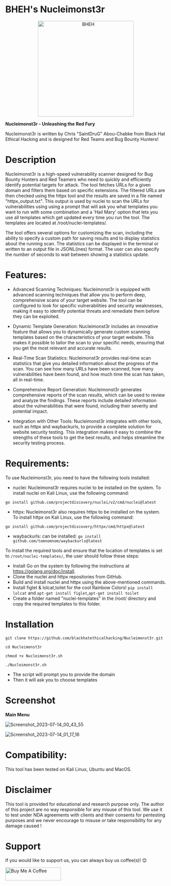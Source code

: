 # BHEH's Nucleimonst3r

<p align="center">
<a href="https://www.blackhatethicalhacking.com"><img src="https://www.blackhatethicalhacking.com/wp-content/uploads/2022/06/BHEH_logo.png" width="300px" alt="BHEH"></a>
</p>

<p align="center">

**Nucleimonst3r - Unleashing the Red Fury**

Nucleimonst3r is written by Chris "SaintDruG" Abou-Chabke from Black Hat Ethical Hacking and is designed for Red Teams and Bug Bounty Hunters!
</p>

# Description

Nucleimonst3r is a high-speed vulnerability scanner designed for Bug Bounty Hunters and Red Teamers who need to quickly and efficiently identify potential targets for attack. The tool fetches URLs for a given domain and filters them based on specific extensions. The filtered URLs are then checked using the httpx tool and the results are saved in a file named "httpx_output.txt". This output is used by nuclei to scan the URLs for vulnerabilities using 
using a prompt that will ask you what templates you want to run with some combination and a 'Hail Mary' option that lets you use all templates which get updated every time you run the tool. The templates are located at /root/nuclei-templates/.

The tool offers several options for customizing the scan, including the ability to specify a custom path for saving results and to display statistics about the running scan. The statistics can be displayed in the terminal or written to an output file in JSONL(ines) format. The user can also specify the number of seconds to wait between showing a statistics update.


# Features:

- Advanced Scanning Techniques: Nucleimonst3r is equipped with advanced scanning techniques that allow you to perform deep, comprehensive scans of your target website. The tool can be configured to look for specific vulnerabilities and security weaknesses, making it easy to identify potential threats and remediate them before they can be exploited.

- Dynamic Template Generation: Nucleimonst3r includes an innovative feature that allows you to dynamically generate custom scanning templates based on the characteristics of your target website. This makes it possible to tailor the scan to your specific needs, ensuring that you get the most relevant and accurate results.

- Real-Time Scan Statistics: Nucleimonst3r provides real-time scan statistics that give you detailed information about the progress of the scan. You can see how many URLs have been scanned, how many vulnerabilities have been found, and how much time the scan has taken, all in real-time.

- Comprehensive Report Generation: Nucleimonst3r generates comprehensive reports of the scan results, which can be used to review and analyze the findings. These reports include detailed information about the vulnerabilities that were found, including their severity and potential impact.

- Integration with Other Tools: Nucleimonst3r integrates with other tools, such as httpx and waybackurls, to provide a complete solution for website security testing. This integration makes it easy to combine the strengths of these tools to get the best results, and helps streamline the security testing process.

# Requirements:

To use Nucleimonst3r, you need to have the following tools installed:

- nuclei: Nucleimonst3r requires nuclei to be installed on the system. To install nuclei on Kali Linux, use the following command:

`go install github.com/projectdiscovery/nuclei/v2/cmd/nuclei@latest`

- httpx: Nucleimonst3r also requires httpx to be installed on the system. To install httpx on Kali Linux, use the following command:

`go install github.com/projectdiscovery/httpx/cmd/httpx@latest`

- waybackurls: can be installed: `go install github.com/tomnomnom/waybackurls@latest`

To install the required tools and ensure that the location of templates is set to `/root/nuclei-templates/`, the user should follow these steps:

- Install Go on the system by following the instructions at https://golang.org/doc/install.
- Clone the nuclei and httpx repositories from GitHub.
- Build and install nuclei and httpx using the above-mentioned commands.
- Install figlet & lolcat,toilet for the cool Rainbow Colors! `pip install lolcat` and `apt-get install figlet`,`apt-get install toilet`
- Create a folder named "nuclei-templates" in the /root/ directory and copy the required templates to this folder.

# Installation

`git clone https://github.com/blackhatethicalhacking/Nucleimonst3r.git`

`cd Nucleimonst3r`

`chmod +x Nucleimonst3r.sh`

`./Nucleimonst3r.sh`

- The script will prompt you to provide the domain
- Then it will ask you to choose templates

# Screenshot

**Main Menu**

![Screenshot_2023-07-14_00_43_55](https://github.com/blackhatethicalhacking/Nucleimonst3r/assets/13942386/296e95e5-ad33-4ccc-abe2-ad04b39c37d6)

![Screenshot_2023-07-14_01_17_16](https://github.com/blackhatethicalhacking/Nucleimonst3r/assets/13942386/feed137a-038b-4b6b-93d7-f834c627154d)


# Compatibility: 

This tool has been tested on Kali Linux, Ubuntu and MacOS.

# Disclaimer

This tool is provided for educational and research purpose only. The author of this project are no way responsible for any misuse of this tool. 
We use it to test under NDA agreements with clients and their consents for pentesting purposes and we never encourage to misuse or take responsibility for any damage caused !

# Support

If you would like to support us, you can always buy us coffee(s)! :blush:

<a href="https://www.buymeacoffee.com/bheh" target="_blank"><img src="https://cdn.buymeacoffee.com/buttons/default-orange.png" alt="Buy Me A Coffee" height="41" width="174"></a>

